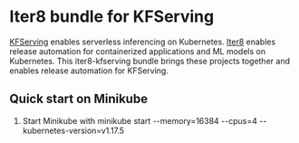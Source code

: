# Iter8 bundle for KFServing

[KFServing](https://github.com/kubeflow/kfserving) enables serverless inferencing on Kubernetes. [Iter8](https://iter8.tools) enables release automation for containerized applications and ML models on Kubernetes. This iter8-kfserving bundle brings these projects together and enables release automation for KFServing.

## Quick start on Minikube

1. Start Minikube with 
minikube start --memory=16384 --cpus=4 --kubernetes-version=v1.17.5


